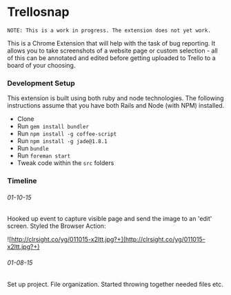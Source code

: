 # Trellosnap

```
NOTE: This is a work in progress. The extension does not yet work.
```

This is a Chrome Extension that will help with the task of bug reporting. It allows you to take screenshots of a website page or custom selection - all of this can be annotated and edited before getting uploaded to Trello to a board of your choosing.

### Development Setup

This extension is built using both ruby and node technologies. The following instructions assume that you have both Rails and Node (with NPM) installed.

- Clone
- Run `gem install bundler`
- Run `npm install -g coffee-script`
- Run `npm install -g jade@1.8.1`
- Run `bundle`
- Run `foreman start`
- Tweak code within the `src` folders


### Timeline

###### 01-10-15

Hooked up event to capture visible page and send the image to an 'edit' screen. Styled the Browser Action:

![http://clrsight.co/yg/011015-x2ltt.jpg?+](http://clrsight.co/yg/011015-x2ltt.jpg?+)


###### 01-08-15

Set up project. File organization. Started throwing together needed files etc.